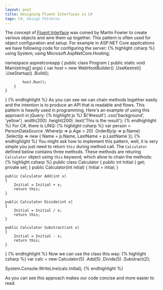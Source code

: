 ```yaml
---
layout: post
title: Designing Fluent Interfaces in C#
tags: C#, Design Patterns
---
```


The concept of [Fluent Interface](martinfowler.com/bliki/FluentInterface.html) was coined by Martin Fowler to create various objects and wire them up together. This pattern is often used for object configuration and setup. For example in ASP.NET Core applications we have following code for configuring the server:
{% highlight csharp %}
using System;
using Microsoft.AspNetCore.Hosting;

namespace aspnetcoreapp
{
    public class Program
    {
        public static void Main(string[] args)
        {
            var host = new WebHostBuilder()
                .UseKestrel()
                .UseStartup<Startup>()
                .Build();

            host.Run();
        }
    }
}
{% endhighlight %}
As you can see we can chain methods together easily and the intention is to produce an API that is readable and flows. This pattern is heavily used in programming, Here's an example of using this approach in jQuery:
{% highlight js %}
$('#result')
	.css('background', 'yellow')
	.width(200)
	.height(200)
	.text('This is the result');
{% endhighlight %}
For C#, there is LINQ:
{% highlight csharp %}
var person = PersonDataSource
	.Where(p => p.Age > 20)
	.OrderBy(p => p.Name)
	.Select(p => new {
		Name = p.Name,
		LastName = p.LastName
});
{% endhighlight %}
You might ask how to implement this pattern, well, it is very simple you just need to return `this` during method call. The `Calculator` defined below contains three methods. These methods are returing `Calculator` object using `this` keyword, which allow to chain the methods:
{% highlight csharp %}
public class Calculator 
{
	public int Initial { get; private set; }
	public Calculator(int intial)
	{
		Initial = intial;
	}

	public Calculator Add(int x)
	{
		Initial = Initial + x;
		return this;
	}

	public Calculator Divide(int x)
	{
		Initial = Initial / x;
		return this;
	}

	public Calculator Substract(int x)
	{
		Initial = Initial - x;
		return this;
	}
}
{% endhighlight %}
Now we can use the class this way:
{% highlight csharp %}
var calc = new Calculator(5)
			.Add(5)
			.Divide(5)
			.Substract(2);

System.Console.WriteLine(calc.Initial);
{% endhighlight %}

As you can see this approach makes our code concise and more easier to read.